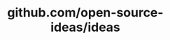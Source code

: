 ---
layout: post
title: github.com/open-source-ideas/ideas
categories: link
tags: [انگلیسی, برنامه‌نویسی]
---